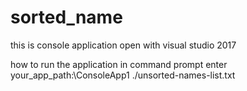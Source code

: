 # sorted_name

this is console application
open with visual studio 2017

how to run the application
in command prompt enter your_app_path:\ConsoleApp1 ./unsorted-names-list.txt
